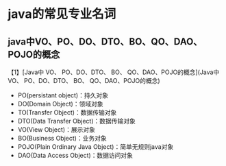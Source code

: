 # java的常见专业名词

## java中VO、PO、DO、DTO、BO、QO、DAO、POJO的概念

【1】[Java中 VO、 PO、DO、DTO、 BO、 QO、DAO、POJO的概念](Java中 VO、 PO、DO、DTO、 BO、 QO、DAO、POJO的概念)

* PO(persistant object)：持久对象
* DO(Domain Object)：领域对象
* TO(Transfer Object)：数据传输对象
* DTO(Data Transfer Object)：数据传输对象
* VO(View Object)：展示对象
* BO(Business Object)：业务对象
* POJO(Plain Ordinary Java Object)：简单无规则java对象
* DAO(Data Access Object)：数据访问对象
